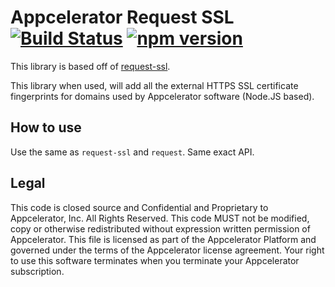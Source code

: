 # Appcelerator Request SSL [![Build Status](https://travis-ci.org/appcelerator/appc-request-ssl.svg?branch=master)](https://travis-ci.org/appcelerator/appc-request-ssl) [![npm version](https://badge.fury.io/js/appc-request-ssl.svg)](http://badge.fury.io/js/appc-request-ssl)

This library is based off of [request-ssl](https://github.com/jhaynie/request-ssl).

This library when used, will add all the external HTTPS SSL certificate fingerprints for domains used by Appcelerator software (Node.JS based).


## How to use

Use the same as `request-ssl` and `request`.  Same exact API.


## Legal

This code is closed source and Confidential and Proprietary to Appcelerator, Inc. All Rights Reserved.  This code MUST not be modified, copy or otherwise redistributed without expression written permission of Appcelerator. This file is licensed as part of the Appcelerator Platform and governed under the terms of the Appcelerator license agreement.  Your right to use this software terminates when you terminate your Appcelerator subscription.
